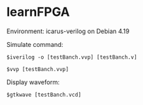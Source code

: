 # learnFPGA

Environment: icarus-verilog on Debian 4.19

Simulate command:

`$iverilog -o [testBanch.vvp] [testBanch.v]`

`$vvp [testBanch.vvp]`

Display waveform:

`$gtkwave [testBanch.vcd]`
